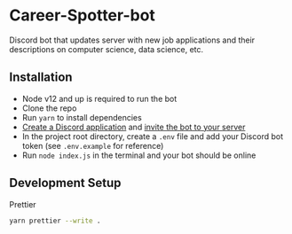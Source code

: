 # Career-Spotter-bot

Discord bot that updates server with new job applications and their descriptions on computer science, data science, etc.

## Installation

- Node v12 and up is required to run the bot
- Clone the repo
- Run `yarn` to install dependencies
- [Create a Discord application](https://discordjs.guide/preparations/setting-up-a-bot-application.html#creating-your-bot) and [invite the bot to your server](https://discordjs.guide/preparations/adding-your-bot-to-servers.html)
- In the project root directory, create a `.env` file and add your Discord bot token (see `.env.example` for reference)
- Run `node index.js` in the terminal and your bot should be online

## Development Setup

Prettier

```sh
yarn prettier --write .
```
